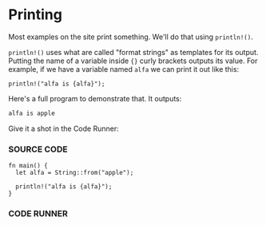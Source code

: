 # Printing

Most examples on the site print something.
We'll do that using `println!()`.

`println!()` uses what are called "format
strings" as templates for its output. Putting
the name of a variable inside `{}` curly brackets
outputs its value. For example, if we have a
variable named `alfa` we can print it out like
this:

```rust, noplayground
println!("alfa is {alfa}");
```

Here's a full program to demonstrate that. It
outputs:

```txt
alfa is apple
```

Give it a shot in the Code Runner:

### SOURCE CODE

```rust, noplayground, EXAMPLE1
fn main() {
  let alfa = String::from("apple");

  println!("alfa is {alfa}");
}
```

### CODE RUNNER

```rust, editable, CODE1

```
